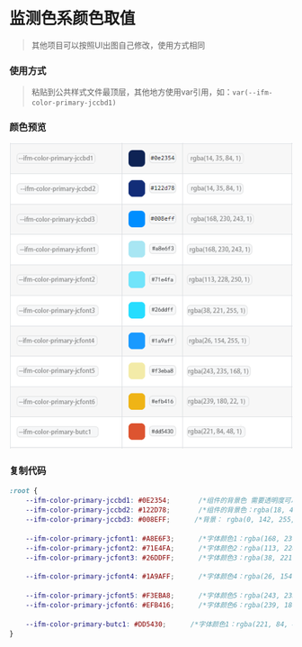 # 监测色系颜色取值

> 其他项目可以按照UI出图自己修改，使用方式相同

### 使用方式

> 粘贴到公共样式文件最顶层，其他地方使用var引用，如：```var(--ifm-color-primary-jccbd1)```

### 颜色预览
![avatar](../../static/img/color/basic.png)

### 复制代码
```css
:root {
	--ifm-color-primary-jccbd1: #0E2354;       /*组件的背景色 需要透明度可以使用：rgba(14, 35, 84, 1)*/
	--ifm-color-primary-jccbd2: #122D78;       /*组件的背景色：rgba(18, 45, 120, 1)*/
	--ifm-color-primary-jccbd3: #008EFF;      /*背景： rgba(0, 142, 255, 1)*/

	--ifm-color-primary-jcfont1: #A8E6F3;      /*字体颜色1：rgba(168, 230, 243, 1)*/
	--ifm-color-primary-jcfont2: #71E4FA;      /*字体颜色2：rgba(113, 228, 250, 1)*/
	--ifm-color-primary-jcfont3: #26DDFF;      /*字体颜色3：rgba(38, 221, 255, 1)*/

	--ifm-color-primary-jcfont4: #1A9AFF;      /*字体颜色4：rgba(26, 154, 255, 1)*/

	--ifm-color-primary-jcfont5: #F3EBA8;      /*字体颜色5：rgba(243, 235, 168, 1)*/
	--ifm-color-primary-jcfont6: #EFB416;      /*字体颜色6：rgba(239, 180, 22, 1)*/

	--ifm-color-primary-butc1: #DD5430;      /*字体颜色1：rgba(221, 84, 48, 1)*/
}
```